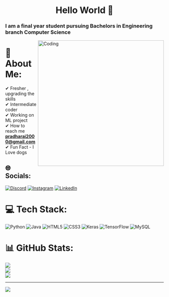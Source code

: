 <h1 align="center">Hello World 👋 </h1>
<h3>I am a final year student pursuing Bachelors in Engineering branch Computer Science</h3>
<img align="right" alt="Coding" width="400" src="https://camo.githubusercontent.com/5ddf73ad3a205111cf8c686f687fc216c2946a75005718c8da5b837ad9de78c9/68747470733a2f2f7468756d62732e6766796361742e636f6d2f4576696c4e657874446576696c666973682d736d616c6c2e676966">

 # 💫 About Me:
✔ Fresher , upgrading the skills <br>✔ Intermediate coder<br>✔ Working on ML project<br>✔ How to reach me **pradharai2000@gmail.com** <br> ✔ Fun Fact - I Love dogs<br>


## 🌐 Socials:
[![Discord](https://img.shields.io/badge/Discord-%237289DA.svg?logo=discord&logoColor=white)](https://discord.gg/#6183) [![Instagram](https://img.shields.io/badge/Instagram-%23E4405F.svg?logo=Instagram&logoColor=white)](https://instagram.com/radha_rai_001) [![LinkedIn](https://img.shields.io/badge/LinkedIn-%230077B5.svg?logo=linkedin&logoColor=white)](https://linkedin.com/in/PRadharai) 

# 💻 Tech Stack:
![Python](https://img.shields.io/badge/python-3670A0?style=for-the-badge&logo=python&logoColor=ffdd54) ![Java](https://img.shields.io/badge/java-%23ED8B00.svg?style=for-the-badge&logo=java&logoColor=white) ![HTML5](https://img.shields.io/badge/html5-%23E34F26.svg?style=for-the-badge&logo=html5&logoColor=white) ![CSS3](https://img.shields.io/badge/css3-%231572B6.svg?style=for-the-badge&logo=css3&logoColor=white) ![Keras](https://img.shields.io/badge/Keras-%23D00000.svg?style=for-the-badge&logo=Keras&logoColor=white) ![TensorFlow](https://img.shields.io/badge/TensorFlow-%23FF6F00.svg?style=for-the-badge&logo=TensorFlow&logoColor=white) ![MySQL](https://img.shields.io/badge/mysql-%2300f.svg?style=for-the-badge&logo=mysql&logoColor=white)
# 📊 GitHub Stats:
![](https://github-readme-stats.vercel.app/api?username=githubkallu&theme=city_light&hide_border=true&include_all_commits=false&count_private=false)<br/>
![](https://github-readme-streak-stats.herokuapp.com/?user=githubkallu&theme=city_light&hide_border=true)<br/>
![](https://github-readme-stats.vercel.app/api/top-langs/?username=githubkallu&theme=city_light&hide_border=true&include_all_commits=false&count_private=false&layout=compact)

---
[![](https://visitcount.itsvg.in/api?id=githubkallu&icon=0&color=0)](https://visitcount.itsvg.in)

<!-- Proudly created with GPRM ( https://gprm.itsvg.in ) -->
